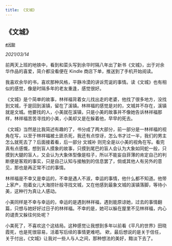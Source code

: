 ```yaml
---
title: 《文城》
---
```


## 《文城》

[`#闲聊`](https://fangxuetao.com/chat)

*2021/03/14*

前两天上班的地铁中，看到和菜头写到余华时隔八年出了新书《文城》，出于对余华作品的喜爱，简介都没看便在 Kindle 商店下单，推送到了手机开始阅读。

我喜欢余华的书，喜欢那种风格，平静冷漠的讲诉荒诞的事情。读《文城》也有相似的感觉，像是时隔多年的老友重逢，感觉很好。

《文城》是个简单的故事，林祥福背着女儿找出走的老婆，他找了很多地方，没找到文城，于是回到溪镇，留在了溪镇。林祥福的感觉是对的，文城并不存在，溪镇就是文城。他要找的人，小美就在溪镇，只是小美的故事并不像她告诉林祥福那样，林祥福苦苦寻找的小美，小美却又是在躲着他，早早的死去。

《文城》当然是比我简述有趣的了，书分成了两大部分，前一部分是一林祥福的视角在写，以至于林祥福被土匪杀死，我还有点惊讶，怎么书才过一半，我们的男主怎么就死去了？后面接着看，后一部分 文城补 则完全是以小美的视角在写。看完真有点感慨，想到盲人摸象的故事，只摸到尾巴的盲人会认为大象如同蛇一般，只摸到大腿的盲人，又会认为大象体型像是柱子，所以不能妄自菲薄的肯定自己的判断便是客观的事实，只是自己认知与接触到的信息罢了，倘或其他人有另外的意见，那也是再正常不过的事情。

林祥福是不幸又是幸运的，不幸是遇人不淑，幸运的事情，他什么都不知道。他带上家产，抱着女儿大海捞针般寻找文城，又在他感到最象文城的溪镇落脚，等待小美，这种行为真让人感动。

小美同样是不幸与幸运的，幸运的是遇到林祥福，遇到能原谅她，过去的事情翻篇，只想与她好好过日子的林祥福。不幸的是，她可以躲在屋里不见林祥福，内心的谴责又躲往何处呢？

小美死了，不喜欢这个这结局。这种感觉让我想到多年以前看《平凡的世界》田晓霞死，也是死很容易，活着写后续的事情更难吧。
欸，最后想说的是关于信任，关于付出，《文城》让我对一些人与人之间，那种想法的美好，黯淡下去了。